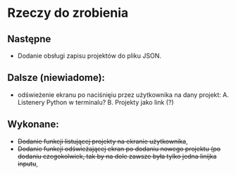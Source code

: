 # Rzeczy do zrobienia

## Następne

- Dodanie obsługi zapisu projektów do pliku JSON.

## Dalsze (niewiadome):

- odświeżenie ekranu po naciśnięiu przez użytkownika na dany projekt:
  A. Listenery Python w terminalu?
  B. Projekty jako link (<a>?)

## Wykonane:
- ~~Dodanie funkcji listującej projekty na ekranie użytkownika~~,
- ~~Dodanie funkcji odświeżającej ekran po dodaniu nowego projektu (po dodaniu czegokolwiek, tak by na dole zawsze była tylko jedna linijka inputu~~,